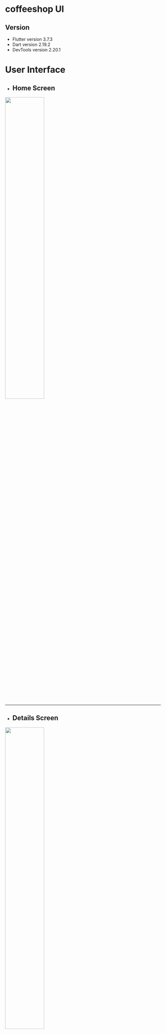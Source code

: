 # coffeeshop UI

## Version
- Flutter version 3.7.3
- Dart version 2.19.2
- DevTools version 2.20.1


# User Interface

- ## Home Screen
<img src="https://github.com/pd28CSE/flutter_coffee_shop_ui/assets/71305747/0c918589-3e02-4361-84c0-bf08f1360d55" width="50%" height="50%"><hr>


- ## Details Screen
<img src="https://github.com/pd28CSE/flutter_coffee_shop_ui/assets/71305747/1419c5ab-3472-4f18-8c9a-4b4c0718052e" width="50%" height="50%"><hr>

